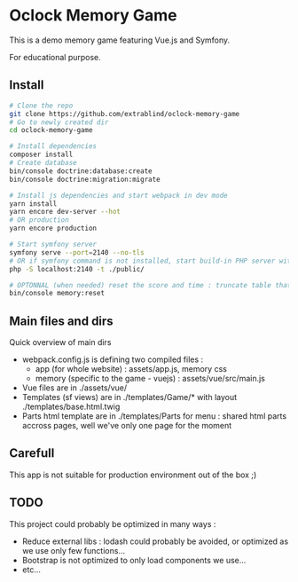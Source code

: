 # Oclock Memory Game

This is a demo memory game featuring Vue.js and Symfony.

For educational purpose.

## Install

``` bash
# Clone the repo
git clone https://github.com/extrablind/oclock-memory-game
# Go to newly created dir
cd oclock-memory-game

# Install dependencies
composer install
# Create database
bin/console doctrine:database:create
bin/console doctrine:migration:migrate

# Install js dependencies and start webpack in dev mode
yarn install
yarn encore dev-server --hot
# OR production
yarn encore production

# Start symfony server
symfony serve --port=2140 --no-tls
# OR if symfony command is not installed, start build-in PHP server with document-root in ./public dir. (not suitable for production)
php -S localhost:2140 -t ./public/

# OPTONNAL (when needed) reset the score and time : truncate table that save scores
bin/console memory:reset
```

## Main files and dirs

Quick overview of main dirs

* webpack.config.js is defining two compiled files :
    * app (for whole website) : assets/app.js, memory css
    * memory (specific to the game - vuejs) : assets/vue/src/main.js
* Vue files are in ./assets/vue/
* Templates (sf views) are in ./templates/Game/* with layout ./templates/base.html.twig
* Parts html template are in ./templates/Parts for menu : shared html parts accross pages, well we've only one page for the moment


## Carefull

This app is not suitable for production environment out of the box ;)

## TODO

This project could probably be optimized in many ways :

* Reduce external libs : lodash could probably be avoided, or optimized as we use only few functions...
* Bootstrap is not optimized to only load components we use...
* etc...
